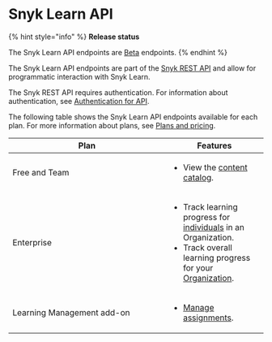 # Snyk Learn API

{% hint style="info" %}
**Release status**&#x20;

The Snyk Learn API endpoints are [Beta](../snyk-api/rest-api/about-the-rest-api.md#versioning) endpoints.
{% endhint %}

The Snyk Learn API endpoints are part of the [Snyk REST API](../snyk-api/rest-api/about-the-rest-api.md) and allow for programmatic interaction with Snyk Learn.

The Snyk REST API requires authentication. For information about authentication, see [Authentication for API](../snyk-api/authentication-for-api/).

The following table shows the Snyk Learn API endpoints available for each plan. For more information about plans, see [Plans and pricing](https://snyk.io/plans/).

<table><thead><tr><th width="294">Plan</th><th>Features</th></tr></thead><tbody><tr><td>Free and Team</td><td><ul><li>View the <a href="https://apidocs.snyk.io/?version=2024-10-15#get-/learn/catalog">content catalog</a>.</li></ul></td></tr><tr><td>Enterprise</td><td><ul><li>Track learning progress for <a href="https://apidocs.snyk.io/?version=2024-10-15#get-/orgs/-org_id-/learn/progress/users">individuals</a> in an Organization.</li><li>Track overall learning progress for your <a href="https://apidocs.snyk.io/?version=2024-10-15#get-/orgs/-org_id-/learn/progress/catalog">Organization</a>.</li></ul></td></tr><tr><td>Learning Management add-on</td><td><ul><li><a href="https://apidocs.snyk.io/?version=2024-10-15#get-/orgs/-org_id-/learn/assignments">Manage assignments</a>.</li></ul></td></tr></tbody></table>
